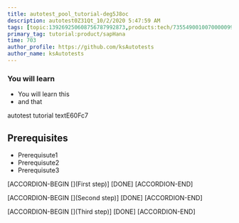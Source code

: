 ```yaml
---
title: autotest_pool_tutorial-deg5J8oc
description: autotest0Z31Qt_10/2/2020 5:47:59 AM
tags: [topic:139269250608756787992873,products:tech/73554900100700000996,tutorial:experience/advanced]
primary_tag: tutorial:product/sapHana
time: 703
author_profile: https://github.com/ksAutotests
author_name: ksAutotests
---
```

### You will learn
- You will learn this
- and that

autotest tutorial textE60Fc7

## Prerequisites
- Prerequisute1
- Prerequisute2
- Prerequisute3

[ACCORDION-BEGIN [](First step)]
[DONE]
[ACCORDION-END]

[ACCORDION-BEGIN [](Second step)]
[DONE]
[ACCORDION-END]

[ACCORDION-BEGIN [](Third step)]
[DONE]
[ACCORDION-END]

